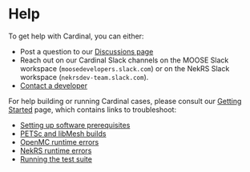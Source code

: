 # Help

To get help with Cardinal, you can either:

- Post a question to our [Discussions page](https://github.com/neams-th-coe/cardinal/discussions)
- Reach out on our Cardinal Slack channels on the MOOSE Slack workspace
  (`moosedevelopers.slack.com`) or on the NekRS Slack workspace
  (`nekrsdev-team.slack.com`).
- [Contact a developer](contact.md)

For help building or running Cardinal cases, please consult our [Getting Started](start.md)
page, which contains links to troubleshoot:

- [Setting up software prerequisites](prereqs.md)
- [PETSc and libMesh builds](petsc_libmesh.md)
- [OpenMC runtime errors](openmc_runtime.md)
- [NekRS runtime errors](nekrs_runtime.md)
- [Running the test suite](run_tests_troubleshoot.md)
